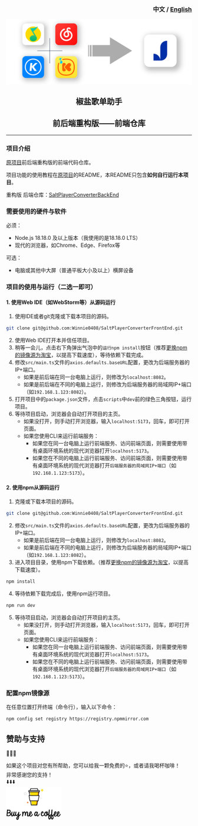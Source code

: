 <h3 align="right">中文 / <a href="README_ENG.md">English</a></h3>
<p align="center">
    <img src="markdownResources/cover.png" alt="cover" align=center />
</p>
    <h2 align="center">椒盐歌单助手</h2>
    <h2 align="center" style="padding-top: 0">前后端重构版——前端仓库</h2>

---

### 项目介绍

[原项目](https://github.com/Winnie0408/SaltPlayerConverter)前后端重构版的前端代码仓库。

项目功能的使用教程在[原项目](https://github.com/Winnie0408/SaltPlayerConverter)的README，本README只包含**如何自行运行本项目**。

重构版 后端仓库：[SaltPlayerConverterBackEnd](https://github.com/Winnie0408/SaltPlayerConverterBackEnd)

### 需要使用的硬件与软件

必须：
- Node.js 18.18.0 及以上版本（我使用的是18.18.0 LTS）
- 现代的浏览器，如Chrome、Edge、Firefox等

可选：
- 电脑或其他中大屏（普通平板大小及以上）横屏设备

### 项目的使用与运行（二选一即可）

#### 1. 使用Web IDE（如WebStorm等）从源码运行

1. 使用IDE或者git克隆或下载本项目的源码。

```bash
git clone git@github.com:Winnie0408/SaltPlayerConverterFrontEnd.git
```

2. 使用Web IDE打开本并信任项目。
3. 稍等一会儿，点击右下角弹出气泡中的`运行npm install`按钮（推荐[更换npm的镜像源为淘宝](README.md#配置npm镜像源)，以提高下载速度），等待依赖下载完成。
4. 修改`src/main.ts`文件的`axios.defaults.baseURL`配置，更改为后端服务器的IP+端口。
   - 如果是前后端在同一台电脑上运行，则修改为`localhost:8082`。
   - 如果是前后端在不同的电脑上运行，则修改为后端服务器的局域网IP+端口（如`192.168.1.123:8082`）。
5. 打开项目中的`package.json`文件，点击`scripts`中`dev`前的绿色三角按钮，运行项目。
6. 等待项目启动，浏览器会自动打开项目的主页。
   - 如果没打开，则手动打开浏览器，输入`localhost:5173`，回车，即可打开页面。
   - 如果您使用CLI来运行前端服务：
     - 如果您在同一台电脑上运行前端服务、访问前端页面，则需要使用带有桌面环境系统的现代浏览器打开`localhost:5173`。
     - 如果您在不同的电脑上运行前端服务、访问前端页面，则需要使用带有桌面环境系统的现代浏览器打开`后端服务器的局域网IP+端口`（如`192.168.1.123:5173`）。

#### 2. 使用npm从源码运行

1. 克隆或下载本项目的源码。

```bash
git clone git@github.com:Winnie0408/SaltPlayerConverterFrontEnd.git
```

2. 修改`src/main.ts`文件的`axios.defaults.baseURL`配置，更改为后端服务器的IP+端口。
   - 如果是前后端在同一台电脑上运行，则修改为`localhost:8082`。
   - 如果是前后端在不同的电脑上运行，则修改为后端服务器的局域网IP+端口（如`192.168.1.123:8082`）。
3. 进入项目目录，使用npm下载依赖。（推荐[更换npm的镜像源为淘宝](README.md#配置npm镜像源)，以提高下载速度）。

```bash
npm install
```

4. 等待依赖下载完成后，使用npm运行项目。

```bash
npm run dev
```

5. 等待项目启动，浏览器会自动打开项目的主页。
   - 如果没打开，则手动打开浏览器，输入`localhost:5173`，回车，即可打开页面。
   - 如果您使用CLI来运行前端服务：
     - 如果您在同一台电脑上运行前端服务、访问前端页面，则需要使用带有桌面环境系统的现代浏览器打开`localhost:5173`。
     - 如果您在不同的电脑上运行前端服务、访问前端页面，则需要使用带有桌面环境系统的现代浏览器打开`后端服务器的局域网IP+端口`（如`192.168.1.123:5173`）。

### 配置npm镜像源

在任意位置打开终端（命令行），输入以下命令：

```bash
npm config set registry https://registry.npmmirror.com
```

## 赞助与支持

🥰🥰🥰

如果这个项目对您有所帮助，您可以给我一颗免费的⭐，或者请我喝杯咖啡！<br>
非常感谢您的支持！ <br>
⬇️⬇️⬇️<br>
<a href="markdownResources/Alipay WeChatPay.jpg">
<img src="markdownResources/Sponsorship.png" width = "150" height = "90" alt="Sponsorship.jpg" align=center />
</a>

